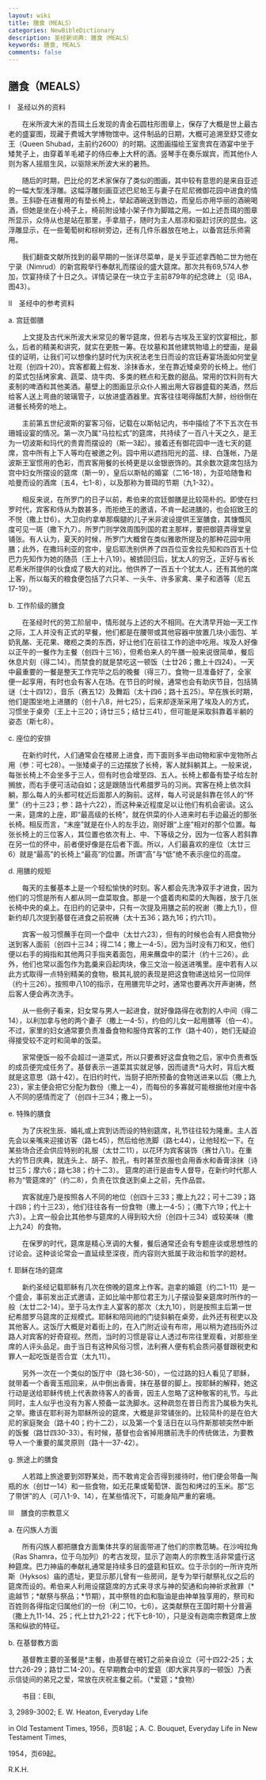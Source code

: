 ```yaml
---
layout: wiki
title: 膳食（MEALS）
categories: NewBibleDictionary
description: 圣经新词典: 膳食（MEALS）
keywords: 膳食, MEALS
comments: false
---
```


## 膳食（MEALS）

Ⅰ　圣经以外的资料

　　在米所波大米的吾珥土丘发现的青金石圆柱形图章上，保存了大概是世上最古老的盛宴图，现藏于费城大学博物馆中。这件制品的日期，大概可追溯至舒艾德女王（Queen Shubad，主前约2600）的时期。这图画描绘王室贵宾在酒宴中坐于矮凳子上，由穿着羊毛裙子的侍应奉上大杯的酒。竖琴手在奏乐娱宾，而其他仆人则为客人摇扇生风，以驱除米所波大米的暑热。

　　随后的时期，巴比伦的艺术家保存了类似的图画，其中较有意思的是来自亚述的一幅大型浅浮雕。这幅浮雕刻画亚述巴尼帕王与妻子在尼尼微御花园中进食的情景。王斜卧在进餐用的有垫长椅上，举起酒碗送到唇边，而皇后亦用华丽的酒碗喝酒，但她是坐在小椅子上，椅前附设矮小架子作为脚踏之用。一如上述吾珥的图章所显示，众侍从也是站在那里，手拿扇子，随时为主人扇凉和驱赶讨厌的昆虫。这浮雕显示，在一些葡萄树和棕树旁边，还有几件乐器放在地上，以备宫廷乐师需用。

　　我们翻查文献所找到的最早期的一张详尽菜单，是关乎亚述拿西帕二世为他在宁录（Nimrud）的新宫殿举行奉献礼而摆设的盛大筵席。那次共有69,574人参加，饮宴持续了十日之久。详情记录在一块立于主前879年的纪念碑上（见 IBA，图43）。

Ⅱ　圣经中的参考资料

a. 宫廷御膳

　　上文提及古代米所波大米常见的奢华筵席，但若与古埃及王室的饮宴相比，那么，后者的精美和讲究，就实在更胜一筹。在坟墓和其他建筑物墙上的壁画，是最佳的证明，让我们可以想像约瑟时代为庆祝法老生日而设的宫廷寿宴场面如何堂皇壮观（创四十20）。宾客都戴上假发、涂抹香水，坐在靠近矮桌旁的长椅上。他们的菜式包括烤家禽、蔬菜、烧牛肉、多类的糕点和无数的甜品。常用的饮料则有大麦制的啤酒和其他美酒。墓壁上的图画显示众仆人搬出用大容器盛载的美酒，然后给客人送上弯曲的玻璃管子，以放进盛酒器里。宾客往往喝得酩酊大醉，纷纷倒在进餐长椅旁的地上。

　　主前第五世纪波斯的宴客习俗，记载在以斯帖记内，书中描绘了不下五次在书珊城设宴的情况。第一次乃属“马拉松式”的筵席，共持续了一百八十天之久，是王为一切波斯和玛代的贵胄而摆设的（斯一3起）。接着还有御花园中一连七天的筵席，宫中所有上下人等均在被邀之列。园中用以遮挡阳光的蓝、绿、白篷帐，乃是波斯王室惯用的色彩，而宾客用餐的长椅更是以金银嵌饰的。其余数次筵席包括为宫中妇女所摆设的筵席（斯一9），皇后以斯帖的婚宴（二16-18），为亚哈随鲁和哈曼而设的酒席（五4，七1-8），以及那称为普珥的节期（九1-32）。

　　相反来说，在所罗门的日子以前，希伯来的宫廷御膳是比较简朴的。即使在扫罗时代，宾客和侍从为数甚多，而拒绝王的邀请，不肯一起进膳的，也会招致王的不悦（撒上廿6）。大卫向约拿单那瘸腿的儿子米非波设提供王室膳食，其慷慨风度可见一斑（撒下九7）。所罗门则学效周围列国的君主那样，要把御筵弄得堂皇铺张。有人认为，夏天的时候，所罗门大概曾在类似雅歌所提及的那种花园中用膳；此外，在撒玛利亚的宫中，皇后耶洗别供养了四百位亚舍拉先知和四百五十位巴力先知作为她的随员（王上十八19）。被掳回归后，犹太人的穷乏，正好与省长尼希米所提供的伙食成了极大的对比。他供养了一百五十个犹太人，还有其他的席上客，所以每天的粮食便包括了六只羊、一头牛、许多家禽、果子和酒等（尼五17-19）。

b. 工作阶级的膳食

　　在圣经时代的劳工阶层中，情形就与上述的大不相同。在大清早开始一天工作之际，工人并没有正式的早餐，他们都是在腰带或其他容器中放置几块小面包、羊奶乳酪、无花果、橄榄之类的东西，好让他们在前往工作的途中吃用。埃及人好像以正午的一餐作为主餐（创四十三16），但希伯来人的午膳一般来说很简单，餐后休息片刻（得二14）。而禁食的就是禁吃这一顿饭（士廿26；撒上十四24）。一天中最重要的一餐是整天工作完毕之后的晚餐（得三7）。食物一旦准备好了，全家便一起享用，有时也会有客人在场。在节日的时候，通常也会有助庆节目，包括猜谜（士十四12），音乐（赛五12）及舞蹈（太十四6；路十五25）。早在族长时期，他们是围坐地上进膳的（创十八8，卅七25），后来却逐渐采用了埃及人的方式，习惯坐于桌旁（王上十三20；诗廿三5；结廿三41），但可能是采取斜靠着半躺的姿态（斯七8）。

c. 座位的安排

　　在新约时代，人们通常会在楼房上进食，而下面则多半由动物和家中宠物所占用（参：可七28）。一张矮桌子的三边摆放了长椅，客人就斜躺其上。一般来说，每张长椅上不会坐多于三人，但有时也会增至四、五人。长椅上都备有垫子给左肘搁放，而右手便可活动自如；这是跟随当代希腊罗马的习尚。宾客在椅上依次斜躺，那么每人的头都可枕近后面那人的胸前。这样，每人可说是斜靠在邻人的“怀里”（约十三23；参：路十六22），而这种亲近程度足以让他们有机会密谈。这么一来，筵席的上座，即“最高级的长椅”，就在供菜的仆人进来时右手边最近的那张长椅。相反而言，“末座”就是在仆人的左手边，刚好跟“上座”相对的那个位置。每张长椅上的三位客人，其位置也依次有上、中、下等级之分，因为一位客人若斜靠在另一位的怀中，前者便好像是在后者下面。所以，人们最喜欢的座位（太廿三6）就是“最高”的长椅上“最高”的位置。所谓“高”与“低”绝不表示座位的高度。

d. 用膳的规矩

　　每天的主餐基本上是一个轻松愉快的时刻。客人都会先洗净双手才进食，因为他们的习惯是所有人都从同一盘菜取食。那是一个盛着肉和菜的大陶器，放于几张长椅中央的桌上。在旧约的记录中，只有一次提及用膳之前的祝谢（撒上九1），但新约却几次提到基督在进食之前祝祷（太十五36；路九16；约六11）。

　　宾客一般习惯蘸手在同一个盘中（太廿六23），但有的时候也会有人把食物分送到客人面前（创四十三34；得二14；撒上一4-5）。因为当时没有刀和叉，他们便以右手的拇指和其他两只手指夹着面包，用来蘸盘中的菜汁（约十三26）。此外，他们也常以面包作为匙羹来舀起肉块，像三文治一般送进嘴里。座中若有人以此方式取得一点特别精美的食物，极其礼貌的表现是把这食物递送给另一位同伴（约十三26）。按照申八10的指示，在用膳完毕之时，通常也要再次开声谢祷，然后客人便会再次洗手。

　　从一些例子看来，妇女常与男人一起进食，就好像路得在收割的人中间（得二14），以利加拿与他的两个妻子（撒上一4-5），约伯的儿女一起用膳等（伯一4）。不过，家里的妇女通常要负责准备食物和服侍宾客的工作（路十40），她们无疑迫得接受较不定时和简单的饭菜。

　　家常便饭一般不会超过一道菜式，所以只要煮好这盘食物之后，家中负责煮饭的成员便完成任务了。基督表示一道菜其实就足够，因而谴责*马大时，背后大概就是这意思（路十42）。在旧约时代，当厨子把所预备的食物送进来以后（撒上九23），家主便会把它分配为数份（撒上一4），而每份的多寡就可能根据他对座中各人不同的感情而定了（创四十三34；撒上一5）。

e. 特殊的膳食

　　为了庆祝生辰、婚礼或上宾到访而设的特别筵席，礼节往往较为隆重。主人首先会以亲嘴来迎接访客（路七45），然后给他洗脚（路七44），让他轻松一下。在某些场合还会供应特别的礼服（太廿二11），以花环为宾客装饰（赛廿八1）。在重大的节日庆典，就连头上、胡子、脸孔，有时甚至衣服也会用香水和香膏涂抹（诗廿三5；摩六6；路七38；约十二3）。 筵席的进行是由专人督导，在新约时代那人称为“管筵席的”（约二8），负责在饮食送到桌上之前，先作品尝。

　　宾客就座乃是按照各人不同的地位（创四十三33；撒上九22；可十二39；路十四8；约十三23），他们往往各有一份食物（撒上一4-5）；（撒下六19；代上十六3）。上宾一般会比其他参与筵席的人得到较大份（创四十三34）或较美味（撒上九24）的食物。

　　在保罗的时代，筵席是精心烹调的大餐，餐后通常还会有专题座谈或思想性的讨论会。这种谈论常会一直延续至深夜，而内容则大抵属于政治和哲学的题材。

f. 耶稣在场的筵席

　　新约圣经记载耶稣有几次在傍晚的筵席上作客。迦拿的婚筵（约二1-11）是一个盛会，事前发出正式邀请，正如比喻中那位君王为儿子摆设娶亲筵席时所作的一般（太廿二2-14）。至于马太作主人宴客的那次（太九10），则是按照主后第一世纪希腊罗马筵席的正规模式。耶稣和陪同祂的门徒斜躺在桌旁，此外还有税吏以及其他客人。这饭厅大概是对着街上的，在入门附近设有布帘，用以稍为遮挡街外过路人对宾客的好奇窥视。然而，当时的习惯是容让人透过布帘往里观看，对那些坐席的人评头品足。由于当日有这种风俗习惯，法利赛人便有机会质问基督跟税吏和罪人一起吃饭是否合宜（太九11）。

　　另外一次在一个类似的饭厅中（路七36-50），一位过路的妇人看见了耶稣，就带着一个香膏玉瓶回来，从中倒出香膏，抹在基督的脚上。按耶稣的解释，她这行动是送给耶稣传统上代表款待客人的香膏，因主人忽略了这种敬客的礼节。与此同时，主人似乎也没有为客人预备一盆洗脚水。这种疏忽在昔日而言乃属极为失礼之举。撒该在耶利哥为耶稣所设的筵席，大概是非常铺张的。比较简朴的是在伯大尼的家庭聚会（路十40；约十二2），以及第一个复活日在以马忤斯那顿突然中断的饭餐（路廿四30-33）。有时候，基督也会省掉用膳前洗手的传统做法，为要教导人一个重要的属灵原则（路十一37-42）。

g. 旅途上的膳食

　　人若踏上旅途要到郊野某处，而不敢肯定会否得到接待时，他们便会带备一陶瓶的水（创廿一14）和一些食物，如无花果或葡萄饼、面包和烤过的玉米。那“忘了带饼”的人（可八1-9、14），在某些情况下，可能身陷严重的窘境。

Ⅲ　膳食的宗教意义

a. 在闪族人方面

　　所有闪族人都把膳食方面集体共享的层面带进了他们的宗教范畴。在沙呣拉角（Ras Shamra，位于乌加列）的考古发现，显示了迦南人的宗教生活非常盛行这种筵席。巴力神庙的奉献礼通常是持续多日的盛筵和狂欢。位于示剑的一所许克所斯（Hyksos）庙的遗址，更显示那儿曾有一些房间，是专为举行献祭礼仪之后的筵席而设的。希伯来人利用设摆筵席的方式来寻求与神的契通和向神祈求赦罪（*逾越节；*献祭与祭品；*节期），其中祭牲的血和脂油是由神单独享用的，祭司和百姓则各得指定归属他们的一份（利二10，七6）。这类献祭在王国时期十分普遍（撒上九11-14、25；代上廿九21-22；代下七8-10），只是没有迦南宗教筵席上放荡和纵欲的特征。

b. 在基督教方面

　　基督教主要的圣餐是*主餐，由基督在被钉之前亲自设立（可十四22-25；太廿六26-29；路廿二14-20）。在早期教会中的爱筵（即大家共享的一顿饭）乃表示信徒间的弟兄之爱，常放在庆祝主餐之前。（*爱筵；*食物）

　　书目：EBi,

3, 2989-3002; E. W. Heaton, Everyday Life

in Old Testament Times, 1956，页81起；A. C. Bouquet, Everyday Life in New Testament Times,

1954，页69起。

R.K.H.








